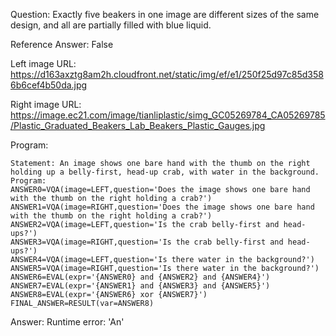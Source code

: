 Question: Exactly five beakers in one image are different sizes of the same design, and all are partially filled with blue liquid.

Reference Answer: False

Left image URL: https://d163axztg8am2h.cloudfront.net/static/img/ef/e1/250f25d97c85d3586b6cef4b50da.jpg

Right image URL: https://image.ec21.com/image/tianliplastic/simg_GC05269784_CA05269785/Plastic_Graduated_Beakers_Lab_Beakers_Plastic_Gauges.jpg

Program:

```
Statement: An image shows one bare hand with the thumb on the right holding up a belly-first, head-up crab, with water in the background.
Program:
ANSWER0=VQA(image=LEFT,question='Does the image shows one bare hand with the thumb on the right holding a crab?')
ANSWER1=VQA(image=RIGHT,question='Does the image shows one bare hand with the thumb on the right holding a crab?')
ANSWER2=VQA(image=LEFT,question='Is the crab belly-first and head-ups?')
ANSWER3=VQA(image=RIGHT,question='Is the crab belly-first and head-ups?')
ANSWER4=VQA(image=LEFT,question='Is there water in the background?')
ANSWER5=VQA(image=RIGHT,question='Is there water in the background?')
ANSWER6=EVAL(expr='{ANSWER0} and {ANSWER2} and {ANSWER4}')
ANSWER7=EVAL(expr='{ANSWER1} and {ANSWER3} and {ANSWER5}')
ANSWER8=EVAL(expr='{ANSWER6} xor {ANSWER7}')
FINAL_ANSWER=RESULT(var=ANSWER8)
```
Answer: Runtime error: 'An'


